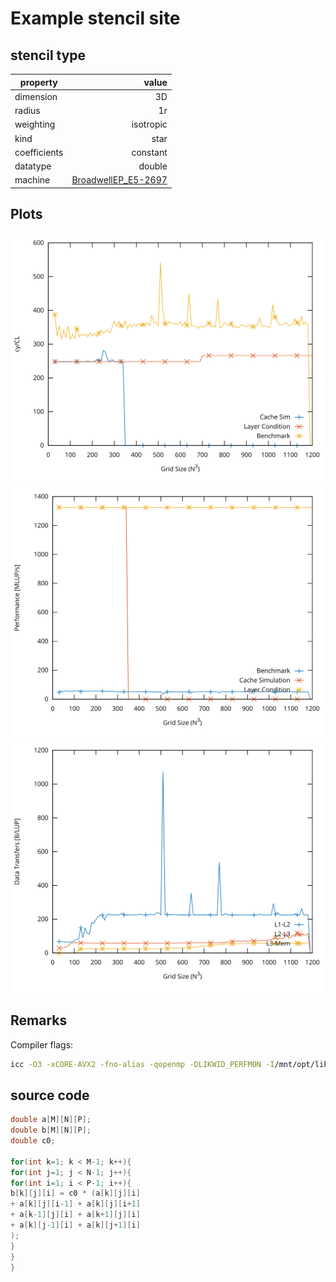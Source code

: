 # Example stencil site

## stencil type

| property | value |
|---|---:|
| dimension| 3D |
| radius | 1r |
| weighting | isotropic |
| kind | star |
| coefficients | constant |
| datatype | double |
| machine | [BroadwellEP_E5-2697](../machine_files/BroadwellEP_E5-2697) |

## Plots
![ECM Plot](./graphs/ecm.svg)
![roofline Plot](./graphs/roofline.svg)
![memory Plot](./graphs/memory.svg)

## Remarks

Compiler flags:
```bash
icc -O3 -xCORE-AVX2 -fno-alias -qopenmp -DLIKWID_PERFMON -I/mnt/opt/likwid-4.3.2/include -L/mnt/opt/likwid-4.3.2/lib -I./stempel/stempel/headers/ ./stempel/headers/timing.c ./stempel/headers/dummy.c solar_compilable.c -o stencil -llikwid
```

## source code

```C
double a[M][N][P];
double b[M][N][P];
double c0;

for(int k=1; k < M-1; k++){
for(int j=1; j < N-1; j++){
for(int i=1; i < P-1; i++){
b[k][j][i] = c0 * (a[k][j][i]
+ a[k][j][i-1] + a[k][j][i+1]
+ a[k-1][j][i] + a[k+1][j][i]
+ a[k][j-1][i] + a[k][j+1][i]
);
}
}
}
```
